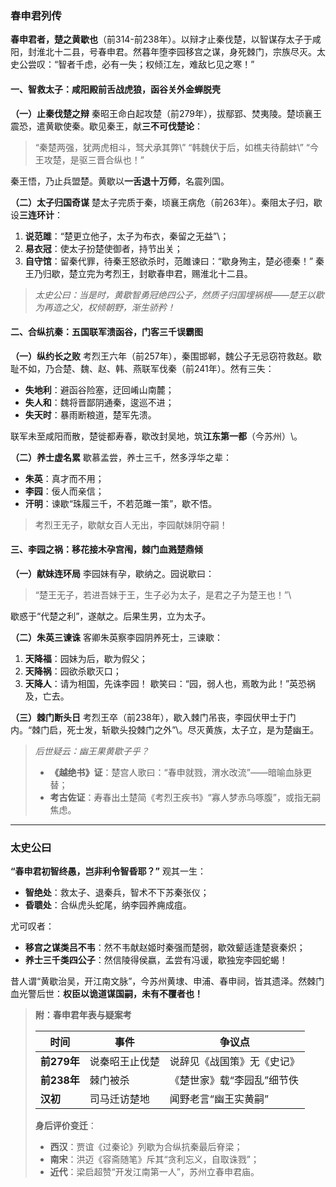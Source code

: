 ### **春申君列传**

**春申君者，楚之黄歇也**（前314-前238年）。以辩才止秦伐楚，以智谋存太子于咸阳，封淮北十二县，号春申君。然暮年堕李园移宫之谋，身死棘门，宗族尽灭。太史公尝叹：“智者千虑，必有一失；权倾江左，难敌匕见之寒！”

#### **一、智救太子：咸阳殿前舌战虎狼，函谷关外金蝉脱壳**

**（一）止秦伐楚之辩**
 秦昭王命白起攻楚（前279年），拔鄢郢、焚夷陵。楚顷襄王震恐，遣黄歇使秦。歇见秦王，献​**​三不可伐楚论​**​：

> “秦楚两强，犹两虎相斗，驽犬承其弊\”
>  “韩魏伏于后，如樵夫待鹬蚌\”
>  “今王攻楚，是驱三晋合纵也！”

秦王悟，乃止兵盟楚。黄歇以**一舌退十万师**，名震列国。

**（二）太子归国奇谋**
 楚太子完质于秦，顷襄王病危（前263年）。秦阻太子归，歇设​**​三连环计​**​：

1. **说范雎**：“楚更立他子，太子为布衣，秦留之无益”\；
2. **易衣冠**：使太子扮楚使御者，持节出关；
3. **自守馆**：留秦代罪，待秦王怒欲杀时，范雎谏曰：“歇身殉主，楚必德秦！”
    秦王乃归歇，楚立完为考烈王，封歇春申君，赐淮北十二县。

> *太史公曰：当是时，黄歇智勇冠绝四公子，然质子归国埋祸根——楚王以歇为再造之父，权倾朝野，渐生骄矜！*

#### **二、合纵抗秦：五国联军溃函谷，门客三千误霸图**

**（一）纵约长之败**
 考烈王六年（前257年），秦围邯郸，魏公子无忌窃符救赵。歇耻不如，乃合楚、魏、赵、韩、燕联军伐秦（前241年）。然有三失：

- **失地利**：避函谷险塞，迂回崤山南麓；
- **失人和**：魏将晋鄙阴通秦，逡巡不进；
- **失天时**：暴雨断粮道，楚军先溃。

联军未至咸阳而散，楚徙都寿春，歇改封吴地，筑**江东第一都**（今苏州）\。

**（二）养士虚名累**
 歇慕孟尝，养士三千，然多浮华之辈：

- **朱英**：真才而不用；
- **李园**：佞人而亲信；
- **汗明**：谏歇“珠履三千，不若范雎一策”，歇不悟。

> 考烈王无子，歇献女百人无出，李园献妹阴夺嗣！

#### **三、李园之祸：移花接木孕宫闱，棘门血溅楚鼎倾**

**（一）献妹连环局**
 李园妹有孕，歇纳之。园说歇曰：

> “楚王无子，若进吾妹于王，生子必为太子，是君之子为楚王也！”\

歇惑于“代楚之利”，遂献之。后果生男，立为太子。

**（二）朱英三谏诛**
 客卿朱英察李园阴养死士，三谏歇：

1. **天降福**：园妹为后，歇为假父；
2. **天降祸**：园欲杀歇灭口；
3. **天降人**：请为相国，先诛李园！
    歇笑曰：“园，弱人也，焉敢为此！”英恐祸及，亡去。

**（三）棘门断头日**
 考烈王卒（前238年），歇入棘门吊丧，李园伏甲士于门内。“棘门启，死士发，斩歇头投棘门之外”\。尽灭黄族，太子立，是为楚幽王。

> *后世疑云：幽王果黄歇子乎？*
>
> - **《越绝书》证**：楚宫人歌曰：“春申就戮，渭水改流”——暗喻血脉更替；
> - **考古佐证**：寿春出土楚简《考烈王疾书》“寡人梦赤乌啄腹”，或指无嗣焦虑。

------

### **太史公曰**

**“春申君初智终愚，岂非利令智昏耶？”** 观其一生：

- **智绝处**：救太子、退秦兵，智术不下苏秦张仪；
- **昏聩处**：合纵虎头蛇尾，纳李园养痈成疽。

尤可叹者：

- **移宫之谋类吕不韦**：然不韦献赵姬时秦强而楚弱，歇效颦适逢楚衰秦炽；
- **养士三千类四公子**：然信陵得侯嬴，孟尝有冯谖，歇独宠李园蛇蝎！

昔人谓“黄歇治吴，开江南文脉”，今苏州黄埭、申浦、春申祠，皆其遗泽。然棘门血光警后世：**权臣以诡道谋国嗣，未有不覆者也！**

> **附：春申君年表与疑案考**
>
> | **时间**    | **事件**       | **争议点**                 |
> | ----------- | -------------- | -------------------------- |
> | **前279年** | 说秦昭王止伐楚 | 说辞见《战国策》无《史记》 |
> | **前238年** | 棘门被杀       | 《楚世家》载“李园乱”细节佚 |
> | **汉初**    | 司马迁访楚地   | 闻野老言“幽王实黄嗣”       |
>
> **身后评价变迁**：
>
> - **西汉**：贾谊《过秦论》列歇为合纵抗秦最后脊梁；
> - **南宋**：洪迈《容斋随笔》斥其“贪利忘义，自取诛戮”；
> - **近代**：梁启超赞“开发江南第一人”，苏州立春申君庙。

